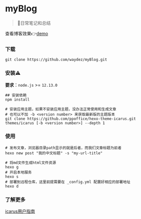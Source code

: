 # myBlog
> 🎸日常笔记和总结

查看博客效果👉[demo](https://waydez.github.io/)



### 下载

```shell
git clone https://github.com/waydez/myBlog.git
```

### 安装⚠️

**要求**：`node.js` >= `12.13.0`

```shell
## 安装依赖
npm install

# 安装应用主题，如果不安装应用主题，没办法正常使用和生成文章
# 也可以不加 -b <version number> 来获取最新版的主题版本
git clone https://github.com/ppoffice/hexo-theme-icarus.git themes/icarus [-b <version number>] --depth 1
```

### 使用

```shell
# 发布文章，浏览器目录path显示的就是后者，而我们文章标题为前者
hexo new post "我的中文标题" -s "my-url-title"

# 将md文件生成html文件资源
hexo g
# 开启本地服务
hexo s
# 部署到远程仓库，这里前提需要在 _config.yml 配置好相应的部署地址
hexo d
```

### 了解更多

[icarus用户指南](https://ppoffice.github.io/hexo-theme-icarus/tags/Icarus%E7%94%A8%E6%88%B7%E6%8C%87%E5%8D%97/)
